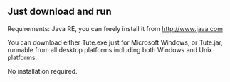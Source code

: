 ## Just download and run

Requirements: Java RE, you can freely install it from http://www.java.com

You can download either Tute.exe just for Microsoft Windows, or Tute.jar, runnable from all desktop platforms including both Windows and Unix platforms.

No installation required.
